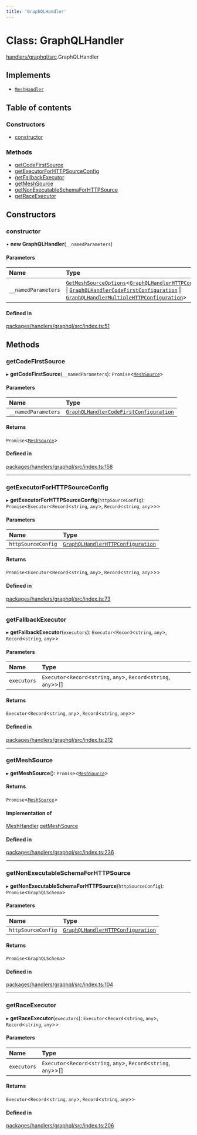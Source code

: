 ```yaml
---
title: 'GraphQLHandler'
---
```


# Class: GraphQLHandler

[handlers/graphql/src](../modules/handlers_graphql_src).GraphQLHandler

## Implements

- [`MeshHandler`](/docs/api/interfaces/types_src.MeshHandler)

## Table of contents

### Constructors

- [constructor](handlers_graphql_src.GraphQLHandler#constructor)

### Methods

- [getCodeFirstSource](handlers_graphql_src.GraphQLHandler#getcodefirstsource)
- [getExecutorForHTTPSourceConfig](handlers_graphql_src.GraphQLHandler#getexecutorforhttpsourceconfig)
- [getFallbackExecutor](handlers_graphql_src.GraphQLHandler#getfallbackexecutor)
- [getMeshSource](handlers_graphql_src.GraphQLHandler#getmeshsource)
- [getNonExecutableSchemaForHTTPSource](handlers_graphql_src.GraphQLHandler#getnonexecutableschemaforhttpsource)
- [getRaceExecutor](handlers_graphql_src.GraphQLHandler#getraceexecutor)

## Constructors

### constructor

• **new GraphQLHandler**(`__namedParameters`)

#### Parameters

| Name | Type |
| :------ | :------ |
| `__namedParameters` | [`GetMeshSourceOptions`](../modules/types_src#getmeshsourceoptions)\<[`GraphQLHandlerHTTPConfiguration`](/docs/api/interfaces/types_src.YamlConfig.GraphQLHandlerHTTPConfiguration) \| [`GraphQLHandlerCodeFirstConfiguration`](/docs/api/interfaces/types_src.YamlConfig.GraphQLHandlerCodeFirstConfiguration) \| [`GraphQLHandlerMultipleHTTPConfiguration`](/docs/api/interfaces/types_src.YamlConfig.GraphQLHandlerMultipleHTTPConfiguration)> |

#### Defined in

[packages/handlers/graphql/src/index.ts:51](https://github.com/Urigo/graphql-mesh/blob/master/packages/handlers/graphql/src/index.ts#L51)

## Methods

### getCodeFirstSource

▸ **getCodeFirstSource**(`__namedParameters`): `Promise`\<[`MeshSource`](../modules/types_src#meshsource)>

#### Parameters

| Name | Type |
| :------ | :------ |
| `__namedParameters` | [`GraphQLHandlerCodeFirstConfiguration`](/docs/api/interfaces/types_src.YamlConfig.GraphQLHandlerCodeFirstConfiguration) |

#### Returns

`Promise`\<[`MeshSource`](../modules/types_src#meshsource)>

#### Defined in

[packages/handlers/graphql/src/index.ts:158](https://github.com/Urigo/graphql-mesh/blob/master/packages/handlers/graphql/src/index.ts#L158)

___

### getExecutorForHTTPSourceConfig

▸ **getExecutorForHTTPSourceConfig**(`httpSourceConfig`): `Promise`\<`Executor`\<`Record`\<`string`, `any`>, `Record`\<`string`, `any`>>>

#### Parameters

| Name | Type |
| :------ | :------ |
| `httpSourceConfig` | [`GraphQLHandlerHTTPConfiguration`](/docs/api/interfaces/types_src.YamlConfig.GraphQLHandlerHTTPConfiguration) |

#### Returns

`Promise`\<`Executor`\<`Record`\<`string`, `any`>, `Record`\<`string`, `any`>>>

#### Defined in

[packages/handlers/graphql/src/index.ts:73](https://github.com/Urigo/graphql-mesh/blob/master/packages/handlers/graphql/src/index.ts#L73)

___

### getFallbackExecutor

▸ **getFallbackExecutor**(`executors`): `Executor`\<`Record`\<`string`, `any`>, `Record`\<`string`, `any`>>

#### Parameters

| Name | Type |
| :------ | :------ |
| `executors` | `Executor`\<`Record`\<`string`, `any`>, `Record`\<`string`, `any`>>[] |

#### Returns

`Executor`\<`Record`\<`string`, `any`>, `Record`\<`string`, `any`>>

#### Defined in

[packages/handlers/graphql/src/index.ts:212](https://github.com/Urigo/graphql-mesh/blob/master/packages/handlers/graphql/src/index.ts#L212)

___

### getMeshSource

▸ **getMeshSource**(): `Promise`\<[`MeshSource`](../modules/types_src#meshsource)>

#### Returns

`Promise`\<[`MeshSource`](../modules/types_src#meshsource)>

#### Implementation of

[MeshHandler](/docs/api/interfaces/types_src.MeshHandler).[getMeshSource](/docs/api/interfaces/types_src.MeshHandler#getmeshsource)

#### Defined in

[packages/handlers/graphql/src/index.ts:236](https://github.com/Urigo/graphql-mesh/blob/master/packages/handlers/graphql/src/index.ts#L236)

___

### getNonExecutableSchemaForHTTPSource

▸ **getNonExecutableSchemaForHTTPSource**(`httpSourceConfig`): `Promise`\<`GraphQLSchema`>

#### Parameters

| Name | Type |
| :------ | :------ |
| `httpSourceConfig` | [`GraphQLHandlerHTTPConfiguration`](/docs/api/interfaces/types_src.YamlConfig.GraphQLHandlerHTTPConfiguration) |

#### Returns

`Promise`\<`GraphQLSchema`>

#### Defined in

[packages/handlers/graphql/src/index.ts:104](https://github.com/Urigo/graphql-mesh/blob/master/packages/handlers/graphql/src/index.ts#L104)

___

### getRaceExecutor

▸ **getRaceExecutor**(`executors`): `Executor`\<`Record`\<`string`, `any`>, `Record`\<`string`, `any`>>

#### Parameters

| Name | Type |
| :------ | :------ |
| `executors` | `Executor`\<`Record`\<`string`, `any`>, `Record`\<`string`, `any`>>[] |

#### Returns

`Executor`\<`Record`\<`string`, `any`>, `Record`\<`string`, `any`>>

#### Defined in

[packages/handlers/graphql/src/index.ts:206](https://github.com/Urigo/graphql-mesh/blob/master/packages/handlers/graphql/src/index.ts#L206)
